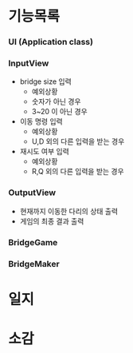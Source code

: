 # 기능목록

### UI (Application class)

### InputView

- bridge size 입력
    - 예외상황
    - 숫자가 아닌 경우
    - 3~20 이 아닌 경우
- 이동 명령 입력
    - 예외상황
    - U,D 외의 다른 입력을 받는 경우
- 재시도 여부 입력
    - 예외상황
    - R,Q 외의 다른 입력을 받는 경우

### OutputView

- 현재까지 이동한 다리의 상태 출력
- 게임의 최종 결과 출력

### BridgeGame

### BridgeMaker

# 일지

# 소감
